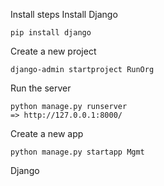   Install steps
Install Django
````
pip install django
````
Create a new project 
```` 
django-admin startproject RunOrg
````
Run the server 
````
python manage.py runserver
=> http://127.0.0.1:8000/
````

Create a new app
````
python manage.py startapp Mgmt
````



Django


